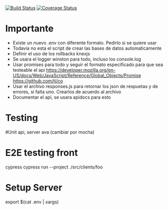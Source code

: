 [![Build Status](https://travis-ci.org/joelerll/ppl_app_lab.svg?branch=develop_v2)](https://travis-ci.org/joelerll/ppl_app_lab)
[![Coverage Status](https://coveralls.io/repos/github/joelerll/ppl_app_lab/badge.svg?branch=develop_v2)](https://coveralls.io/github/joelerll/ppl_app_lab?branch=develop_v2)
# Importante
* Existe un nuevo .env con diferente formato. Pedirlo si se quiere usar
* Todavia no esta el script de crear las bases de datos automaticamente
* Definir el uso de los rollbacks knexjs
* Se usara el logger winston para todo, incluso los console.log
* Usar promises para todo y seguir el formato especificado para que sea testeable el api
https://developer.mozilla.org/en-US/docs/Web/JavaScript/Reference/Global_Objects/Promise
https://github.com/tj/co
* Usar el archivo responses.js para retornar los json de respuetas y de errores, si falta uno. Crearlos de acuerdo al archivo
* Documentar el api, se usara apidocs para esto

# Testing

#Unit api, server
ava (cambiar por mocha)

# E2E testing front
cypress
cypress run --project ./src/clients/foo

# Setup Server
export $(cat .env | xargs)
